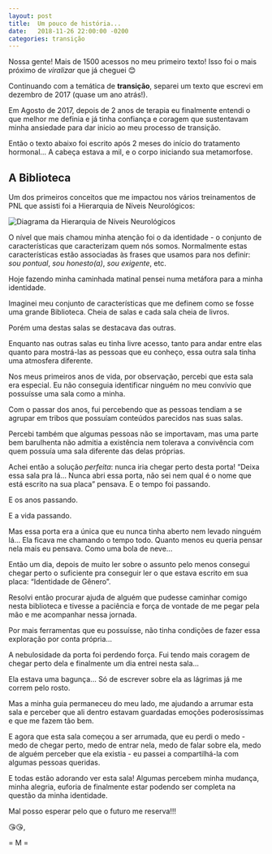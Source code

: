 ```yaml
---
layout: post
title:  Um pouco de história...
date:   2018-11-26 22:00:00 -0200
categories: transição
---
```

Nossa gente! Mais de 1500 acessos no meu primeiro texto! Isso foi o mais próximo de _viralizar_ que já cheguei 😊

Continuando com a temática de **transição**, separei um texto que escrevi em dezembro de 2017 (quase um ano atrás!).

Em Agosto de 2017, depois de 2 anos de terapia eu finalmente entendi o que melhor me definia e já tinha confiança e coragem que sustentavam minha ansiedade para dar inicio ao meu processo de transição.

Então o texto abaixo foi escrito após 2 meses do início do tratamento hormonal… A cabeça estava a mil, e o corpo iniciando sua metamorfose.

## A Biblioteca

Um dos primeiros conceitos que me impactou nos vários treinamentos de PNL que assisti foi a Hierarquia de Níveis Neurológicos:

![Diagrama da Hierarquia de Níveis Neurológicos](/images/posts/niveis.png)

O nível que mais chamou minha atenção foi o da identidade - o conjunto de características que caracterizam quem nós somos. Normalmente estas características estão associadas às frases que usamos para nos definir: _sou pontual_, _sou honesto(a)_, _sou exigente_, etc.

Hoje fazendo minha caminhada matinal pensei numa metáfora para a minha identidade.

Imaginei meu conjunto de características que me definem como se fosse uma grande Biblioteca. Cheia de salas e cada sala cheia de livros.

Porém uma destas salas se destacava das outras.

Enquanto nas outras salas eu tinha livre acesso, tanto para andar entre elas quanto para mostrá-las as pessoas que eu conheço, essa outra sala tinha uma atmosfera diferente.

Nos meus primeiros anos de vida, por observação, percebi que esta sala era especial. Eu não conseguia identificar ninguém no meu convívio que possuísse uma sala como a minha.

Com o passar dos anos, fui percebendo que as pessoas tendiam a se agrupar em tribos que possuíam conteúdos parecidos nas suas salas.

Percebi também que algumas pessoas não se importavam, mas uma parte bem barulhenta não admitia a existência nem tolerava a convivência com quem possuía uma sala diferente das delas próprias.

Achei então a solução _perfeita_: nunca iria chegar perto desta porta! “Deixa essa sala pra lá... Nunca abri essa porta, não sei nem qual é o nome que está escrito na sua placa” pensava. E o tempo foi passando.

E os anos passando.

E a vida passando.

Mas essa porta era a única que eu nunca tinha aberto nem levado ninguém lá... Ela ficava me chamando o tempo todo. Quanto menos eu queria pensar nela mais eu pensava. Como uma bola de neve...

Então um dia, depois de muito ler sobre o assunto pelo menos consegui chegar perto o suficiente pra conseguir ler o que estava escrito em sua placa: “Identidade de Gênero”.

Resolvi então procurar ajuda de alguém que pudesse caminhar comigo nesta biblioteca e tivesse a paciência e força de vontade de me pegar pela mão e me acompanhar nessa jornada.

Por mais ferramentas que eu possuísse, não tinha condições de fazer essa exploração por conta própria…

A nebulosidade da porta foi perdendo força. Fui tendo mais coragem de chegar perto dela e finalmente um dia entrei nesta sala...

Ela estava uma bagunça... Só de escrever sobre ela as lágrimas já me correm pelo rosto.

Mas a minha guia permaneceu do meu lado, me ajudando a arrumar esta sala e perceber que ali dentro estavam guardadas emoções poderosíssimas e que me fazem tão bem.

E agora que esta sala começou a ser arrumada, que eu perdi o medo - medo de chegar perto, medo de entrar nela, medo de falar sobre ela, medo de alguém perceber que ela existia - eu passei a compartilhá-la com algumas pessoas queridas.

E todas estão adorando ver esta sala! Algumas percebem minha mudança, minha alegria, euforia de finalmente estar podendo ser completa na questão da minha identidade.

Mal posso esperar pelo que o futuro me reserva!!!

😘😘,

  = M =

